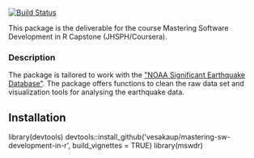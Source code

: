 [![Build Status](https://travis-ci.org/vesakaup/mastering-sw-development-in-r.svg?branch=master)](https://travis-ci.org/vesakaup/mastering-sw-development-in-r)


This package is the deliverable for the course Mastering Software Development in R Capstone (JHSPH/Coursera).

### Description

The package is tailored to work with the ["NOAA Significant Earthquake Database"](https://www.ngdc.noaa.gov/nndc/struts/form?t=101650&s=1&d=1). The package offers functions to clean the raw data set and visualization tools for analysing the earthquake data.

## Installation
library(devtools)
devtools::install_github('vesakaup/mastering-sw-development-in-r', build_vignettes = TRUE)
library(mswdr)




